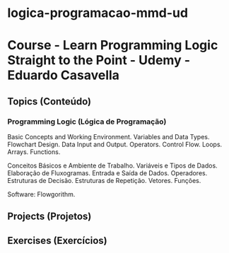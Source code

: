 # logica-programacao-mmd-ud

<h1>Course - Learn Programming Logic Straight to the Point - Udemy - Eduardo Casavella</h1>

<h2>Topics (Conteúdo)</h2>

<h3>Programming Logic (Lógica de Programação)</h3>

<p>Basic Concepts and Working Environment. Variables and Data Types. Flowchart Design. Data Input and Output. Operators. Control Flow. Loops. Arrays. Functions.</p>

<p>Conceitos Básicos e Ambiente de Trabalho. Variáveis e Tipos de Dados. Elaboração de Fluxogramas. Entrada e Saída de Dados. Operadores. Estruturas de Decisão. Estruturas de Repetição. Vetores. Funções.</p>

<p>Software: Flowgorithm.</p>

<h2>Projects (Projetos)</h2>

<!-- <ul>
<li><a href="" target="_blank"></a></li>
</ul> -->

<h2>Exercises (Exercícios)</h2>

<!-- <ul>
<li><a href="" target="_blank"></a></li>
</ul> -->
